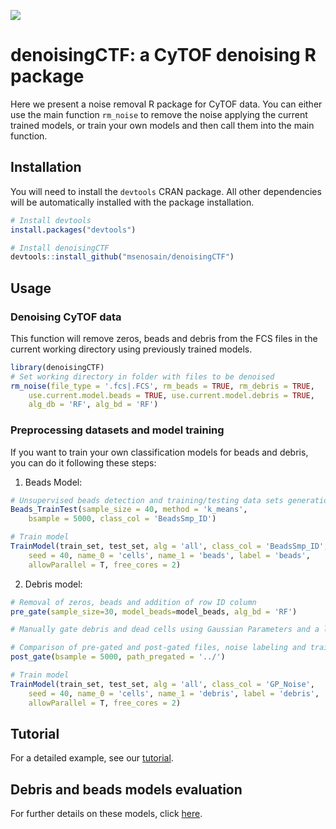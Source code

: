 [![](https://img.shields.io/badge/Github-Repo-green)](https://github.com/msenosain/denoisingCTF)

# denoisingCTF: a CyTOF denoising R package

Here we present a noise removal R package for CyTOF data. You can either use the 
main function `rm_noise` to remove the noise applying the current trained models,
or train your own models and then call them into the main function.

## Installation
You will need to install the `devtools` CRAN package. All other dependencies 
will be automatically installed with the package installation.

```R
# Install devtools
install.packages("devtools")

# Install denoisingCTF
devtools::install_github("msenosain/denoisingCTF")
```

## Usage

### Denoising CyTOF data

This function will remove zeros, beads and debris from the FCS files in the 
current working directory using previously trained models. 

```R
library(denoisingCTF)
# Set working directory in folder with files to be denoised
rm_noise(file_type = '.fcs|.FCS', rm_beads = TRUE, rm_debris = TRUE,
    use.current.model.beads = TRUE, use.current.model.debris = TRUE,
    alg_db = 'RF', alg_bd = 'RF')

```

### Preprocessing datasets and model training

If you want to train your own classification models for beads and debris, you
can do it following these steps:

1. Beads Model:
```R
# Unsupervised beads detection and training/testing data sets generation.
Beads_TrainTest(sample_size = 40, method = 'k_means', 
    bsample = 5000, class_col = 'BeadsSmp_ID')

# Train model
TrainModel(train_set, test_set, alg = 'all', class_col = 'BeadsSmp_ID', 
    seed = 40, name_0 = 'cells', name_1 = 'beads', label = 'beads',
    allowParallel = T, free_cores = 2)

```

2. Debris model:
``` R
# Removal of zeros, beads and addition of row ID column
pre_gate(sample_size=30, model_beads=model_beads, alg_bd = 'RF') 

# Manually gate debris and dead cells using Gaussian Parameters and a live/dead cell marker.

# Comparison of pre-gated and post-gated files, noise labeling and training/testing data sets generation.
post_gate(bsample = 5000, path_pregated = '../') 

# Train model
TrainModel(train_set, test_set, alg = 'all', class_col = 'GP_Noise', 
    seed = 40, name_0 = 'cells', name_1 = 'debris', label = 'debris', 
    allowParallel = T, free_cores = 2)

```

## Tutorial

For a detailed example, see our [tutorial](https://msenosain.github.io/denoisingCTF/articles/tutorial.html).


## Debris and beads models evaluation

For further details on these models, click [here](https://msenosain.github.io/denoisingCTF/articles/models_eval.html).





